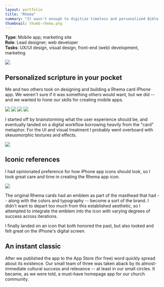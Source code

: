 ```yaml
---
layout: portfolio
title: "Rhema"
summary: "It wasn't enough to digitize timeless and personalized Bible verses, we wanted to make them more accessible than ever with a native iPhone app."
thumbnail: thumb-rhema.png
---
```


**Type**: Mobile app; marketing site  
**Role**: Lead designer; web developer  
**Tasks**: UX/UI design, visual design, front-end (web) development, marketing

<a href="icon-iterations.png"><img src="icon-iterations.png"></a>

## Personalized scripture in your pocket

Me and two others took on designing and building a Rhema card iPhone app. We weren't sure if it was something others would want, but we did -- and we wanted to hone our skills for creating mobile apps.

<div class="gallery">
  <a href="browse-1.jpg"><img src="browse-1.jpg"></a>
  <a href="browse-3.jpg"><img src="browse-3.jpg"></a>
  <a href="browse-5.jpg"><img src="browse-5.jpg"></a>
  <a href="browse-6.jpg"><img src="browse-6.jpg"></a>
</div>

I started off by brainstorming what the user experience should be, and eventually landed on a digital workflow borrowing heavily from the "card" metaphor. For the UI and visual treatment I probably went overboard with skeuomorphic textures and effects.

<a href="card-detail.png"><img src="card-detail.png"></a>

## Iconic references

I had opinionated preference for how iPhone app icons should look, so I took great care and time in creating the Rhema app icon.

<img src="emblem-and-icon.png">

The original Rhema cards had an emblem as part of the masthead that had -- along with the colors and typography -- become a sort of the brand. I didn't want to depart too much from this established aesthetic, so I attempted to integrate the emblem into the icon with varying degrees of success across iterations.


I finally landed on an icon that both honored the past, but also looked and felt great on the iPhone's digital screen.

## An instant classic

After we published the app to the App Store (for free) word quickly spread about its existence. Our small team of three was taken aback by its almost-immediate cultural success and relevance -- at least in our small circles. It became, as we were told, a must-have homepage app for our church community.
